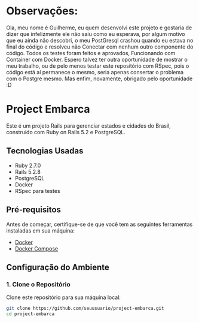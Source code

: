 
# Observações:
Ola, meu nome é Guilherme, eu quem desenvolvi este projeto e gostaria de dizer que infelizmente ele não saiu como eu esperava, por algum motivo que eu ainda não descobri, o meu PostGresql crashou quando eu estava no final do código e resolveu não Conectar com nenhum outro componente do código. Todos os testes foram feitos e aprovados, Funcionando com Container com Docker. Espero talvez ter outra oportunidade de mostrar o meu trabalho, ou de pelo menos testar este repositório com RSpec, pois o código está aí permanece o mesmo, seria apenas consertar o problema com o Postgre mesmo. Mas enfim, novamente, obrigado pelo oportunidade :D




# Project Embarca

Este é um projeto Rails para gerenciar estados e cidades do Brasil, construído com Ruby on Rails 5.2 e PostgreSQL.

## Tecnologias Usadas

- Ruby 2.7.0
- Rails 5.2.8
- PostgreSQL
- Docker
- RSpec para testes

## Pré-requisitos

Antes de começar, certifique-se de que você tem as seguintes ferramentas instaladas em sua máquina:

- [Docker](https://www.docker.com/get-started)
- [Docker Compose](https://docs.docker.com/compose/)

## Configuração do Ambiente

### 1. Clone o Repositório

Clone este repositório para sua máquina local:

```bash
git clone https://github.com/seuusuario/project-embarca.git
cd project-embarca
